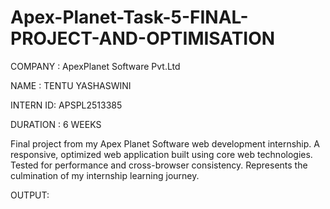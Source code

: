 # Apex-Planet-Task-5-FINAL-PROJECT-AND-OPTIMISATION

COMPANY : ApexPlanet Software Pvt.Ltd

NAME : TENTU YASHASWINI

INTERN ID: APSPL2513385

DURATION : 6 WEEKS

Final project from my Apex Planet Software web development internship.
A responsive, optimized web application built using core web technologies.
Tested for performance and cross-browser consistency.
Represents the culmination of my internship learning journey.

OUTPUT:
